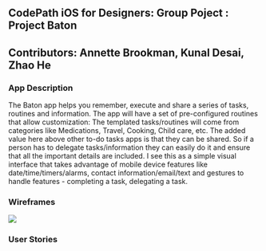 ## CodePath iOS for Designers: Group Poject : Project Baton
## Contributors: Annette Brookman, Kunal Desai, Zhao He

### App Description
The Baton app helps you remember, execute and share a series of tasks, routines and information. The app will have a set of pre-configured routines that allow customization: The templated tasks/routines will come from categories like Medications, Travel, Cooking, Child care, etc. The added value here above other to-do tasks apps is that they can be shared. So if a person has to delegate tasks/information they can easily do it and ensure that all the important details are included. I see this as a simple visual interface that takes advantage of mobile device features like date/time/timers/alarms, contact information/email/text and gestures to handle features - completing a task, delegating a task. 

### Wireframes
<img src='Project_Baton_UC_Sketches_v2.png'>

### User Stories
